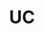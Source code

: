 ---
layout: prefab
title: UC
data_file: UC
parent: Prefabs
nav_exclude: true
search_exclude: false
---